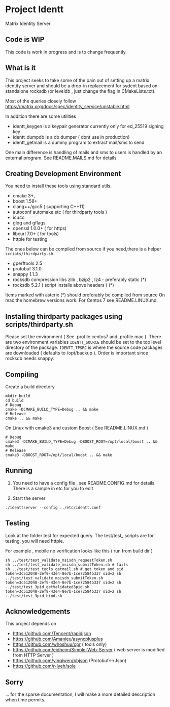 # Project Identt

Matrix Identity Server

## Code is WIP

This code is work in progress and is to change frequently.

## What is it

This project seeks to take some of the pain out of setting up a matrix identity server
and should be a drop-in replacement for sydent based on standalone rocksdb
(or leveldb , just change the flag in CMakeLists.txt). 

Most of the queries closely follow https://matrix.org/docs/spec/identity_service/unstable.html

In addition there are some utilities

- identt_keygen is a keypair generator currently only for ed_25519 signing key
- identt_dumpdb is a db dumper ( dont use in production)
- identt_getmail is a dummy program to extract mail/sms to send 

One main difference is handling of mails and sms to users is handled by an external program. 
See README.MAILS.md for details

## Creating Development Environment

You need to install these tools using standard utils.
- cmake 3+,
- boost 1.58+
- clang++/gcc5 ( supporting C++11)
- autoconf automake etc ( for thirdparty tools )
- icu4c
- glog and gflags.
- openssl 1.0.0+ ( for https)
- libcurl 7.0+ ( for tools)
- httpie for testing

The ones below can be compiled from source if you need,there is a helper `scripts/thirdparty.sh`
- gperftools 2.5
- protobuf 3.1.0
- snappy 1.1.3
- rocksdb compression libs zlib , bzip2 , lz4 - preferably static (*)
- rocksdb 5.2.1  ( script installs above headers ) (*)

Items marked with asterix (*) should preferably be compiled from source
On mac the homebrew versions work. For Centos 7 see README.LINUX.md.

## Installing thirdparty packages using scripts/thirdparty.sh

Please set the environment ( See .profile.centos7 and .profile.mac ). There are two environment variables
`IDENTT_SOURCE` should be set to the top level directory of the package. 
`IDENTT_TPSRC` is where the source code packages are downloaded ( defaults to /opt/backup ).
Order is important since rocksdb needs snappy.

## Compiling

Create a build directory

```
mkdir build
cd build
# Debug
cmake -DCMAKE_BUILD_TYPE=Debug .. && make
# Release
cmake .. && make
```

On Linux with cmake3 and custom Boost ( See README.LINUX.md )

```
# Debug
cmake3 -DCMAKE_BUILD_TYPE=Debug -DBOOST_ROOT=/opt/local/boost .. && make
# Release
cmake3 -DBOOST_ROOT=/opt/local/boost .. && make
```

## Running

1. You need to have a config file , see README.CONFIG.md for details. There is a sample in etc for you to edit

2. Start the server 


```
./identtserver --config ../etc/identt.conf
```

## Testing

Look at the folder test for expected query.
The test/test_ scripts are for testing, you will need httpie.

For example , mobile no verification looks like this ( run from build dir )

```
sh ../test/test_validate_msisdn_requestToken.sh 
sh ../test/test_validate_msisdn_submitToken.sh # fails
sh ../test/test_tools_getmail.sh # get token and sid
token=3c512048-2ef9-43e4-8e7b-1ce72584b337 sid=2 sh ../test/test_validate_msisdn_submitToken.sh
token=3c512048-2ef9-43e4-8e7b-1ce72584b337 sid=2 sh ../test/test_3pid_getValidated3pid.sh 
token=3c512048-2ef9-43e4-8e7b-1ce72584b337 sid=2 sh ../test/test_3pid_bind.sh 
```

## Acknowledgements

This project depends on

- https://github.com/Tencent/rapidjson
- https://github.com/Amanieu/asyncplusplus
- https://github.com/whoshuu/cpr ( tools only)
- https://github.com/eidheim/Simple-Web-Server ( web server is modified from HTTP Server )
- https://github.com/yinqiwen/pbjson (Protobuf<->Json)
- https://github.com/r-lyeh/sole

## Sorry

... for the sparse documentation, I will make a more detailed description when time permits.
